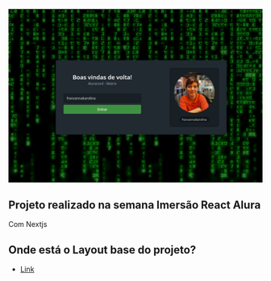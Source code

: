 ![Capa do Projeto](.docs/capa.png)

## Projeto realizado na semana Imersão React Alura

<p>Com Nextjs</p>

## Onde está o Layout base do projeto?

- [Link](https://www.figma.com/file/X5kVg1hNCajiV73ah7iyPz/Untitled?node-id=0%3A1)
